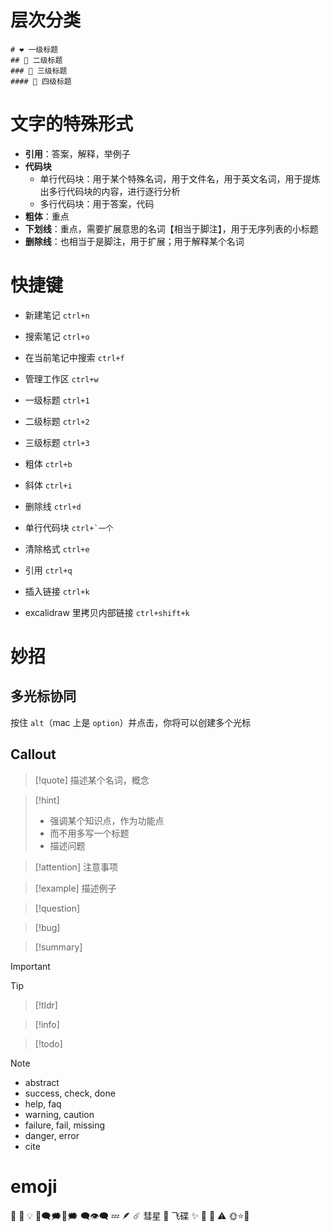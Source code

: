 # 层次分类
```
# ❤ 一级标题
## 💛 二级标题
### 💙 三级标题
#### 💚 四级标题
```

# 文字的特殊形式
- **引用**：答案，解释，举例子
- **代码块**
	- 单行代码块：用于某个特殊名词，用于文件名，用于英文名词，用于提炼出多行代码块的内容，进行逐行分析
	- 多行代码块：用于答案，代码
- **粗体**：重点
- **下划线**：重点，需要扩展意思的名词【相当于脚注】，用于无序列表的小标题
- **删除线**：也相当于是脚注，用于扩展；用于解释某个名词

# 快捷键
- 新建笔记 `ctrl+n`
- 搜索笔记 `ctrl+o`
- 在当前笔记中搜索 `ctrl+f`
- 管理工作区 `ctrl+w`

- 一级标题 `ctrl+1`
- 二级标题 `ctrl+2`
- 三级标题 `ctrl+3`

- 粗体 `ctrl+b`
- 斜体 `ctrl+i`
- 删除线 `ctrl+d`
- 单行代码块 ``ctrl+`一个``

- 清除格式 `ctrl+e`

- 引用 `ctrl+q`
- 插入链接 `ctrl+k`

- excalidraw 里拷贝内部链接 `ctrl+shift+k`

# 妙招
## 多光标协同
按住 `alt`（mac 上是 `option`）并点击，你将可以创建多个光标

## Callout

> [!quote] 
> 描述某个名词，概念

> [!hint]
> - 强调某个知识点，作为功能点
> - 而不用多写一个标题
> - 描述问题

> [!attention] 
> 注意事项

> [!example] 
> 描述例子

> [!question] 

> [!bug] 

> [!summary] 

> [!important] 

> [!tip]

> [!tldr] 

> [!info]

> [!todo] 

> [!NOTE] 

- abstract
- success, check, done
- help, faq
- warning, caution
- failure, fail, missing
- danger, error
- cite

# emoji
🧩
📍
💡
💬🗨️🗯️💭🗯 🗨👁‍🗨
💤
🪶
☄️ 彗星
🥏 飞碟
✨️
📝
🎯
⚠️
🌞⭐🌟


